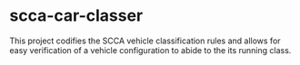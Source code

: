 # scca-car-classer
This project codifies the SCCA vehicle classification rules and allows for easy verification of a vehicle configuration to abide to the its running class.
